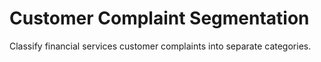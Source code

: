 # Customer Complaint Segmentation
Classify financial services customer complaints into separate categories. 
